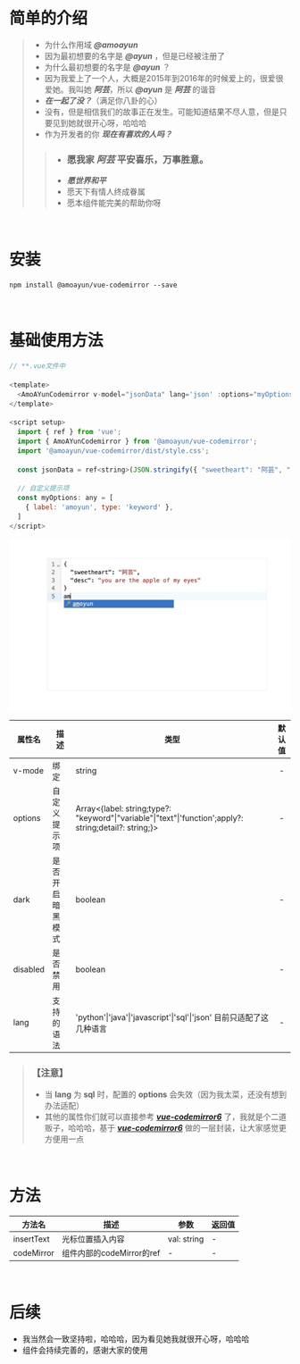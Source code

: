 # 简单的介绍

> - 为什么作用域 ***@amoayun***  
> - 因为最初想要的名字是 ***@ayun*** ，但是已经被注册了
> - 为什么最初想要的名字是 ***@ayun*** ？
> - 因为我爱上了一个人，大概是2015年到2016年的时候爱上的，很爱很爱她。我叫她 ***阿芸***，所以 ***@ayun*** 是 ***阿芸*** 的谐音
> - ***在一起了没？***（满足你八卦的心）
> - 没有，但是相信我们的故事正在发生。可能知道结果不尽人意，但是只要见到她就很开心呀，哈哈哈
> - 作为开发者的你 ***现在有喜欢的人吗？***  
>> - ### 愿我家 ***阿芸*** 平安喜乐，万事胜意。
>> - ___愿世界和平___
>> - 愿天下有情人终成眷属
>> - 愿本组件能完美的帮助你呀
  
  <br/>

# 安装

```shell
npm install @amoayun/vue-codemirror --save
```

<br/>

# 基础使用方法

```javascript
// **.vue文件中

<template>
  <AmoAYunCodemirror v-model="jsonData" lang='json' :options="myOptions"/>
</template>

<script setup>
  import { ref } from 'vue';
  import { AmoAYunCodemirror } from '@amoayun/vue-codemirror';
  import '@amoayun/vue-codemirror/dist/style.css';

  const jsonData = ref<string>(JSON.stringify({ "sweetheart": "阿芸", "desc": "you are the apple of my eyes" }, null, 2));

  // 自定义提示项
  const myOptions: any = [
    { label: 'amoyun', type: 'keyword' },
  ]
</script>
```

![图片](dist/picture_1.jpg)  

| 属性名   | 描述             | 类型                                                                                                    | 默认值 |
| -------- | ---------------- | ------------------------------------------------------------------------------------------------------- | :----: |
| v-mode   | 绑定             | string                                                                                                  |   -    |
| options  | 自定义提示项     | Array<{label: string;type?: "keyword"\|"variable"\|"text"\|'function';apply?: string;detail?: string;}> |   -    |
| dark     | 是否开启暗黑模式 | boolean                                                                                                 |   -    |
| disabled | 是否禁用         | boolean                                                                                                 |   -    |
| lang     | 支持的语法       | 'python'\|'java'\|'javascript'\|'sql'\|'json' 目前只适配了这几种语言                                    |   -    |


> ### 【注意】
> - 当 __lang__ 为 __sql__ 时，配置的 __options__ 会失效（因为我太菜，还没有想到办法适配）
> - 其他的属性你们就可以直接参考 ___[vue-codemirror6](https://github.com/logue/vue-codemirror6)___ 了，我就是个二道贩子，哈哈哈，基于 ___[vue-codemirror6](https://github.com/logue/vue-codemirror6)___  做的一层封装，让大家感觉更方便用一点

<br/>

# 方法

| 方法名     | 描述                      | 参数        | 返回值 |
| ---------- | ------------------------- | ----------- | ------ |
| insertText | 光标位置插入内容          | val: string | -      |
| codeMirror | 组件内部的codeMirror的ref | -           | -      |

<br/>

# 后续
- 我当然会一致坚持啦，哈哈哈，因为看见她我就很开心呀，哈哈哈
- 组件会持续完善的，感谢大家的使用